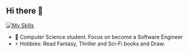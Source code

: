 ## Hi there 👋
[![My Skills](https://skillicons.dev/icons?i=go,spring,nodejs,js,java,dotnet)](https://skillicons.dev)
<!--
**cityzenK/cityzenK** is a ✨ _special_ ✨ repository because its `README.md` (this file) appears on your GitHub profile.

Here are some ideas to get you started:

- 🔭 I’m currently working on ...
- 🌱 I’m currently learning ...
- 👯 I’m looking to collaborate on ...
- 🤔 I’m looking for help with ...
- 💬 Ask me about ...
- 📫 How to reach me: ...
- 😄 Pronouns: ...
- ⚡ Fun fact: ...
-->
- 🌱 Computer Science student. Focus on become a Software Engineer
- ⚡ Hobbies: Read Fantasy, Thriller and Sci-Fi books and Draw.
